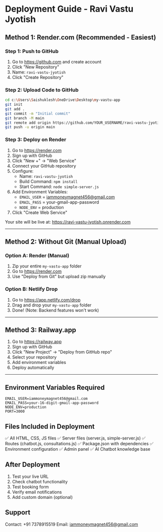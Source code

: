 # Deployment Guide - Ravi Vastu Jyotish

## Method 1: Render.com (Recommended - Easiest)

### Step 1: Push to GitHub
1. Go to https://github.com and create account
2. Click "New Repository"
3. Name: `ravi-vastu-jyotish`
4. Click "Create Repository"

### Step 2: Upload Code to GitHub
```bash
cd c:\Users\Saishuklesh\OneDrive\Desktop\my-vastu-app
git init
git add .
git commit -m "Initial commit"
git branch -M main
git remote add origin https://github.com/YOUR_USERNAME/ravi-vastu-jyotish.git
git push -u origin main
```

### Step 3: Deploy on Render
1. Go to https://render.com
2. Sign up with GitHub
3. Click "New +" → "Web Service"
4. Connect your GitHub repository
5. Configure:
   - Name: `ravi-vastu-jyotish`
   - Build Command: `npm install`
   - Start Command: `node simple-server.js`
6. Add Environment Variables:
   - `EMAIL_USER` = iammoneymagnet456@gmail.com
   - `EMAIL_PASS` = your-gmail-app-password
   - `NODE_ENV` = production
7. Click "Create Web Service"

Your site will be live at: https://ravi-vastu-jyotish.onrender.com

---

## Method 2: Without Git (Manual Upload)

### Option A: Render (Manual)
1. Zip your entire `my-vastu-app` folder
2. Go to https://render.com
3. Use "Deploy from Git" but upload zip manually

### Option B: Netlify Drop
1. Go to https://app.netlify.com/drop
2. Drag and drop your `my-vastu-app` folder
3. Done! (Note: Backend features won't work)

---

## Method 3: Railway.app

1. Go to https://railway.app
2. Sign up with GitHub
3. Click "New Project" → "Deploy from GitHub repo"
4. Select your repository
5. Add environment variables
6. Deploy automatically

---

## Environment Variables Required

```
EMAIL_USER=iammoneymagnet456@gmail.com
EMAIL_PASS=your-16-digit-gmail-app-password
NODE_ENV=production
PORT=3000
```

## Files Included in Deployment

✅ All HTML, CSS, JS files
✅ Server files (server.js, simple-server.js)
✅ Routes (chatbot.js, consultations.js)
✅ Package.json with dependencies
✅ Environment configuration
✅ Admin panel
✅ AI Chatbot knowledge base

## After Deployment

1. Test your live URL
2. Check chatbot functionality
3. Test booking form
4. Verify email notifications
5. Add custom domain (optional)

## Support

Contact: +91 7378915519
Email: iammoneymagnet456@gmail.com

